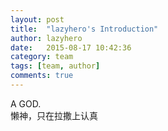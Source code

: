 ```yaml
---
layout: post
title:  "lazyhero's Introduction"
author: lazyhero
date:   2015-08-17 10:42:36
category: team
tags: [team, author]
comments: true
---
```


A GOD.  
懒神，只在拉撒上认真